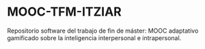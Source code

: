 # MOOC-TFM-ITZIAR
Repositorio software del trabajo de fin de máster: MOOC adaptativo gamificado sobre la inteligencia interpersonal e intrapersonal.
